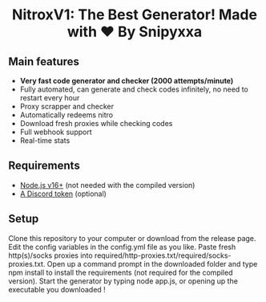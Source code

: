 <h1 align="center">NitroxV1: The Best Generator! Made with ❤ By Snipyxxa</h1>

## Main features

* **Very fast code generator and checker (2000 attempts/minute)**
* Fully automated, can generate and check codes infinitely, no need to restart every hour
* Proxy scrapper and checker
* Automatically redeems nitro
* Download fresh proxies while checking codes
* Full webhook support
* Real-time stats

## Requirements

* [Node.js v16+](https://nodejs.org/en/) (not needed with the compiled version)
* [A Discord token](https://github.com/Tyrrrz/DiscordChatExporter/wiki/Obtaining-Token-and-Channel-IDs#how-to-get-a-user-token) (optional)

## Setup
Clone this repository to your computer or download from the release page.
Edit the config variables in the config.yml file as you like.
Paste fresh http(s)/socks proxies into required/http-proxies.txt/required/socks-proxies.txt.
Open up a command prompt in the downloaded folder and type npm install to install the requirements (not required for the compiled version).
Start the generator by typing node app.js, or opening up the executable you downloaded !
